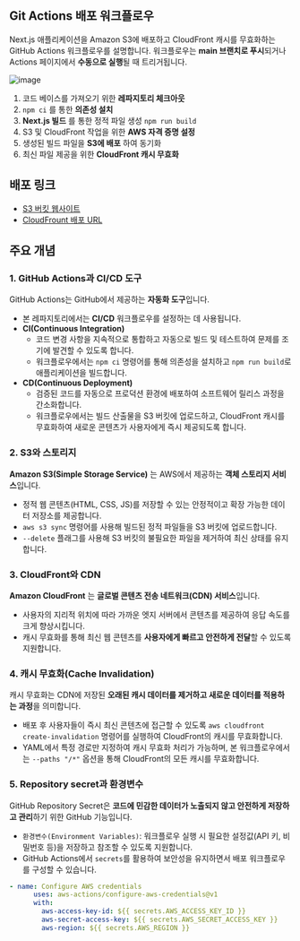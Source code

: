 ## Git Actions 배포 워크플로우

Next.js 애플리케이션을 Amazon S3에 배포하고 CloudFront 캐시를 무효화하는 GitHub Actions 워크플로우를 설명합니다. 워크플로우는 **main 브랜치로 푸시**되거나 Actions 페이지에서  **수동으로 실행**될 때 트리거됩니다.

![image](https://github.com/user-attachments/assets/3b7ff5ea-08c0-43e2-a0a3-b145aee071f4)

1. 코드 베이스를 가져오기 위한 **레파지토리 체크아웃**
2. `npm ci` 를 통한 **의존성 설치**
3. **Next.js 빌드** 를 통한 정적 파일 생성 `npm run build`
4. S3 및 CloudFront 작업을 위한 **AWS 자격 증명 설정**
5. 생성된 빌드 파일을 **S3에 배포** 하여 동기화
6. 최신 파일 제공을 위한 **CloudFront 캐시 무효화**

## 배포 링크

- [S3 버킷 웹사이트](http://hanghae-plus-frondend-3rd.s3-website.ap-northeast-2.amazonaws.com/)
- [CloudFrount 배포 URL](https://d3qgmoc1zjnt2o.cloudfront.net)
  
## 주요 개념

### 1. GitHub Actions과 CI/CD 도구

GitHub Actions는 GitHub에서 제공하는 **자동화 도구**입니다.

- 본 레파지토리에서는 **CI/CD** 워크플로우를 설정하는 데 사용됩니다.
- **CI(Continuous Integration)**
  - 코드 변경 사항을 지속적으로 통합하고 자동으로 빌드 및 테스트하여 문제를 조기에 발견할 수 있도록 합니다.
  - 워크플로우에서는 `npm ci` 명령어를 통해 의존성을 설치하고 `npm run build`로 애플리케이션을 빌드합니다.
- **CD(Continuous Deployment)**
  - 검증된 코드를 자동으로 프로덕션 환경에 배포하여 소프트웨어 릴리스 과정을 간소화합니다.
  - 워크플로우에서는 빌드 산출물을 S3 버킷에 업로드하고, CloudFront 캐시를 무효화하여 새로운 콘텐츠가 사용자에게 즉시 제공되도록 합니다.

### 2. S3와 스토리지

**Amazon S3(Simple Storage Service)** 는 AWS에서 제공하는 **객체 스토리지 서비스**입니다.

- 정적 웹 콘텐츠(HTML, CSS, JS)를 저장할 수 있는 안정적이고 확장 가능한 데이터 저장소를 제공합니다.
- `aws s3 sync` 명령어를 사용해 빌드된 정적 파일들을 S3 버킷에 업로드합니다.
- `--delete` 플래그를 사용해 S3 버킷의 불필요한 파일을 제거하여 최신 상태를 유지합니다.

### 3. CloudFront와 CDN

**Amazon CloudFront** 는 **글로벌 콘텐츠 전송 네트워크(CDN) 서비스**입니다.

- 사용자의 지리적 위치에 따라 가까운 엣지 서버에서 콘텐츠를 제공하여 응답 속도를 크게 향상시킵니다.
- 캐시 무효화를 통해 최신 웹 콘텐츠를 **사용자에게 빠르고 안전하게 전달**할 수 있도록 지원합니다.

### 4. 캐시 무효화(Cache Invalidation)

캐시 무효화는 CDN에 저장된 **오래된 캐시 데이터를 제거하고 새로운 데이터를 적용하는 과정**을 의미합니다.

- 배포 후 사용자들이 즉시 최신 콘텐츠에 접근할 수 있도록 `aws cloudfront create-invalidation` 명령어를 실행하여 CloudFront의 캐시를 무효화합니다.
- YAML에서 특정 경로만 지정하여 캐시 무효화 처리가 가능하며, 본 워크플로우에서는 `--paths "/*"` 옵션을 통해 CloudFront의 모든 캐시를 무효화합니다.

### 5. Repository secret과 환경변수

GitHub Repository Secret은 **코드에 민감한 데이터가 노출되지 않고 안전하게 저장하고 관리**하기 위한 GitHub 기능입니다.

- `환경변수(Environment Variables)`: 워크플로우 실행 시 필요한 설정값(API 키, 비밀번호 등)을 저장하고 참조할 수 있도록 지원합니다.
- GitHub Actions에서 `secrets`를 활용하여 보안성을 유지하면서 배포 워크플로우를 구성할 수 있습니다.
```yaml
- name: Configure AWS credentials
      uses: aws-actions/configure-aws-credentials@v1
      with:
        aws-access-key-id: ${{ secrets.AWS_ACCESS_KEY_ID }}
        aws-secret-access-key: ${{ secrets.AWS_SECRET_ACCESS_KEY }}
        aws-region: ${{ secrets.AWS_REGION }}
```
